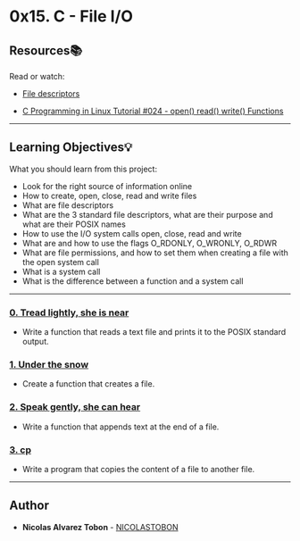# 0x15. C - File I/O

## Resources:books:

Read or watch:

* [File descriptors](https://intranet.hbtn.io/rltoken/zwnc2vqfmCs_ZThsyxkjJw)

* [C Programming in Linux Tutorial #024 - open() read() write() Functions](https://intranet.hbtn.io/rltoken/Ig_LMzPlXTT-EwoSAgYK-Q)

---

## Learning Objectives:bulb:

What you should learn from this project:

* Look for the right source of information online
* How to create, open, close, read and write files
* What are file descriptors
* What are the 3 standard file descriptors, what are their purpose and what are their POSIX names
* How to use the I/O system calls open, close, read and write
* What are and how to use the flags O_RDONLY, O_WRONLY, O_RDWR
* What are file permissions, and how to set them when creating a file with the open system call
* What is a system call
* What is the difference between a function and a system call

---

### [0. Tread lightly, she is near](./0-read_textfile.c)

* Write a function that reads a text file and prints it to the POSIX standard output.

### [1. Under the snow](./1-create_file.c)

* Create a function that creates a file.

### [2. Speak gently, she can hear](./2-append_text_to_file.c)

* Write a function that appends text at the end of a file.

### [3. cp](./3-cp.c)

* Write a program that copies the content of a file to another file.

---

## Author

* **Nicolas Alvarez Tobon** - [NICOLASTOBON](https://github.com/NICOLASTOBON)